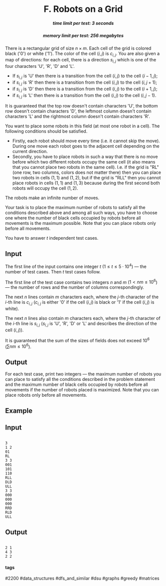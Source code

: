 <h1 style='text-align: center;'> F. Robots on a Grid</h1>

<h5 style='text-align: center;'>time limit per test: 3 seconds</h5>
<h5 style='text-align: center;'>memory limit per test: 256 megabytes</h5>

There is a rectangular grid of size $n \times m$. Each cell of the grid is colored black ('0') or white ('1'). The color of the cell $(i, j)$ is $c_{i, j}$. You are also given a map of directions: for each cell, there is a direction $s_{i, j}$ which is one of the four characters 'U', 'R', 'D' and 'L'.

* If $s_{i, j}$ is 'U' then there is a transition from the cell $(i, j)$ to the cell $(i - 1, j)$;
* if $s_{i, j}$ is 'R' then there is a transition from the cell $(i, j)$ to the cell $(i, j + 1)$;
* if $s_{i, j}$ is 'D' then there is a transition from the cell $(i, j)$ to the cell $(i + 1, j)$;
* if $s_{i, j}$ is 'L' then there is a transition from the cell $(i, j)$ to the cell $(i, j - 1)$.

It is guaranteed that the top row doesn't contain characters 'U', the bottom row doesn't contain characters 'D', the leftmost column doesn't contain characters 'L' and the rightmost column doesn't contain characters 'R'.

You want to place some robots in this field (at most one robot in a cell). The following conditions should be satisfied.

* Firstly, each robot should move every time (i.e. it cannot skip the move). During one move each robot goes to the adjacent cell depending on the current direction.
* Secondly, you have to place robots in such a way that there is no move before which two different robots occupy the same cell (it also means that you cannot place two robots in the same cell). I.e. if the grid is "RL" (one row, two columns, colors does not matter there) then you can place two robots in cells $(1, 1)$ and $(1, 2)$, but if the grid is "RLL" then you cannot place robots in cells $(1, 1)$ and $(1, 3)$ because during the first second both robots will occupy the cell $(1, 2)$.

The robots make an infinite number of moves.

Your task is to place the maximum number of robots to satisfy all the conditions described above and among all such ways, you have to choose one where the number of black cells occupied by robots before all movements is the maximum possible. Note that you can place robots only before all movements.

You have to answer $t$ independent test cases.

## Input

The first line of the input contains one integer $t$ ($1 \le t \le 5 \cdot 10^4$) — the number of test cases. Then $t$ test cases follow.

The first line of the test case contains two integers $n$ and $m$ ($1 < nm \le 10^6$) — the number of rows and the number of columns correspondingly.

The next $n$ lines contain $m$ characters each, where the $j$-th character of the $i$-th line is $c_{i, j}$ ($c_{i, j}$ is either '0' if the cell $(i, j)$ is black or '1' if the cell $(i, j)$ is white).

The next $n$ lines also contain $m$ characters each, where the $j$-th character of the $i$-th line is $s_{i, j}$ ($s_{i, j}$ is 'U', 'R', 'D' or 'L' and describes the direction of the cell $(i, j)$).

It is guaranteed that the sum of the sizes of fields does not exceed $10^6$ ($\sum nm \le 10^6$).

## Output

For each test case, print two integers — the maximum number of robots you can place to satisfy all the conditions described in the problem statement and the maximum number of black cells occupied by robots before all movements if the number of robots placed is maximized. Note that you can place robots only before all movements.

## Example

## Input


```

3
1 2
01
RL
3 3
001
101
110
RLL
DLD
ULL
3 3
000
000
000
RRD
RLD
ULL

```
## Output


```

2 1
4 3
2 2

```


#### tags 

#2200 #data_structures #dfs_and_similar #dsu #graphs #greedy #matrices 